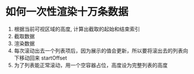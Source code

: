 # 如何一次性渲染十万条数据
1. 根据当前可视区域的高度, 计算出截取的起始和结束索引
2. 截取数据
3. 渲染数据
4. 每次滚动出去一个列表项后，因为展示的值会更新，所以要将滚出去的列表向下移动回来 startOffset
5. 为了列表能正常滚动，用一个空容器占位，高度设为完整列表的高度
